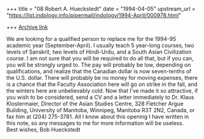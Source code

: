 +++
title = "08 Robert A. Hueckstedt"
date = "1994-04-05"
upstream_url = "https://list.indology.info/pipermail/indology/1994-April/000978.html"

+++
[Archive link](https://list.indology.info/pipermail/indology/1994-April/000978.html)

We are looking for a qualified person to replace me for the 1994-95
academic year (September-April).  I usually teach 5 year-long courses, two
levels of Sanskrit, two levels of Hindi-Urdu, and a South Asian
Civilization course.  I am not sure that you will be required to do all
that, but if you can, you will be strongly urged to.  The pay will
probably be low, depending on qualifications, and realize that the
Canadian dollar is now seven-tenths of the U.S. dollar.  There will
probably be no money for moving expenses, there is a chance that the
Faculty Association here will go on strike in the fall, and the winters
here are unbelievably cold.  Now that I've made it so attractive, if you
wish to be considered, send a CV and a letter immediately to Dr. Klaus
Klostermaier, Director of the Asian Studies Centre, 328 Fletcher Argue
Building, University of Manitoba, Winnipeg, Manitoba R3T 2N2, Canada, or
fax him at (204) 275-3781.
All I know about this opening I have written in this note, so any messages
to me for more information will be useless.  
Best wishes,
Bob Hueckstedt







